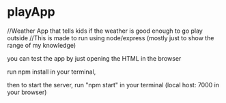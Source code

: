 # playApp
//Weather App that tells kids if the weather is good enough to go play outside
//This is made to run using node/express (mostly just to show the range of my knowledge)

you can test the app by just opening the HTML in the browser

run npm install in your terminal,

then to start the server, run "npm start" in your terminal (local host: 7000 in your browser)
